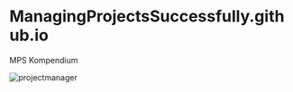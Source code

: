 # ManagingProjectsSuccessfully.github.io

MPS Kompendium

![projectmanager](https://user-images.githubusercontent.com/92877971/140619615-88f06195-28ae-4c80-8036-e085e9d8ce6c.jpg)
